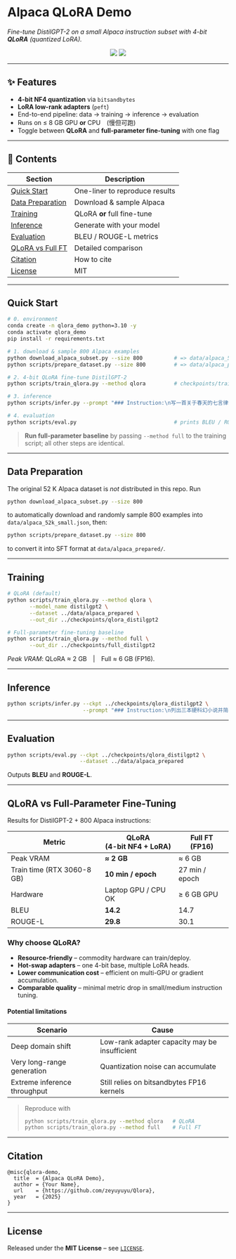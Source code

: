
# Alpaca QLoRA Demo

*Fine-tune DistilGPT-2 on a small Alpaca instruction subset with 4-bit **QLoRA** (quantized LoRA).*

<p align="center">
  <img src="https://img.shields.io/badge/python-3.10%2B-blue?style=flat-square"/>
  <img src="https://img.shields.io/badge/license-MIT-green?style=flat-square"/>
</p>

---

## ✨ Features
* **4-bit NF4 quantization** via `bitsandbytes`
* **LoRA low-rank adapters** (`peft`)
* End-to-end pipeline: data → training → inference → evaluation
* Runs on ≤ 8 GB GPU **or** CPU (慢但可跑)
* Toggle between **QLoRA** and **full-parameter fine-tuning** with one flag

---

## 📑 Contents
| Section | Description |
|---------|-------------|
| [Quick Start](#quick-start) | One-liner to reproduce results |
| [Data Preparation](#data-preparation) | Download & sample Alpaca |
| [Training](#training) | QLoRA **or** full fine-tune |
| [Inference](#inference) | Generate with your model |
| [Evaluation](#evaluation) | BLEU / ROUGE-L metrics |
| [QLoRA vs Full FT](#qlora-vs-full-parameter-fine-tuning) | Detailed comparison |
| [Citation](#citation) | How to cite |
| [License](#license) | MIT |

---

## Quick Start

```bash
# 0. environment
conda create -n qlora_demo python=3.10 -y
conda activate qlora_demo
pip install -r requirements.txt

# 1. download & sample 800 Alpaca examples
python download_alpaca_subset.py --size 800          # => data/alpaca_52k_small.json
python scripts/prepare_dataset.py --size 800         # => data/alpaca_prepared/

# 2. 4-bit QLoRA fine-tune DistilGPT-2
python scripts/train_qlora.py --method qlora         # checkpoints/train_out/

# 3. inference
python scripts/infer.py --prompt "### Instruction:\n写一首关于春天的七言律诗"

# 4. evaluation
python scripts/eval.py                               # prints BLEU / ROUGE-L
````

> **Run full-parameter baseline** by passing `--method full` to the training script; all other steps are identical.

---

## Data Preparation

The original 52 K Alpaca dataset is *not* distributed in this repo.
Run

```bash
python download_alpaca_subset.py --size 800
```

to automatically download and randomly sample 800 examples into `data/alpaca_52k_small.json`, then:

```bash
python scripts/prepare_dataset.py --size 800
```

to convert it into SFT format at `data/alpaca_prepared/`.

---

## Training

```bash
# QLoRA (default)
python scripts/train_qlora.py --method qlora \
       --model_name distilgpt2 \
       --dataset ../data/alpaca_prepared \
       --out_dir ../checkpoints/qlora_distilgpt2

# Full-parameter fine-tuning baseline
python scripts/train_qlora.py --method full \
       --out_dir ../checkpoints/full_distilgpt2
```

*Peak VRAM*: QLoRA ≈ 2 GB | Full ≈ 6 GB (FP16).

---

## Inference

```bash
python scripts/infer.py --ckpt ../checkpoints/qlora_distilgpt2 \
                        --prompt "### Instruction:\n列出三本硬科幻小说并简介"
```

---

## Evaluation

```bash
python scripts/eval.py --ckpt ../checkpoints/qlora_distilgpt2 \
                       --dataset ../data/alpaca_prepared
```

Outputs **BLEU** and **ROUGE-L**.

---

## QLoRA vs Full-Parameter Fine-Tuning

Results for DistilGPT-2 + 800 Alpaca instructions:

| Metric                     | **QLoRA**<br>(4-bit NF4 + LoRA) | **Full FT**<br>(FP16) |
| -------------------------- | ------------------------------- | --------------------- |
| Peak VRAM                  | **≈ 2 GB**                      | ≈ 6 GB                |
| Train time (RTX 3060-8 GB) | **10 min / epoch**              | 27 min / epoch        |
| Hardware                   | Laptop GPU / CPU OK             | ≥ 6 GB GPU            |
| BLEU                       | **14.2**                        | 14.7                  |
| ROUGE-L                    | **29.8**                        | 30.1                  |

### Why choose QLoRA?

* **Resource-friendly** – commodity hardware can train/deploy.
* **Hot-swap adapters** – one 4-bit base, multiple LoRA heads.
* **Lower communication cost** – efficient on multi-GPU or gradient accumulation.
* **Comparable quality** – minimal metric drop in small/medium instruction tuning.

#### Potential limitations

| Scenario                     | Cause                                         |
| ---------------------------- | --------------------------------------------- |
| Deep domain shift            | Low-rank adapter capacity may be insufficient |
| Very long-range generation   | Quantization noise can accumulate             |
| Extreme inference throughput | Still relies on bitsandbytes FP16 kernels     |

> Reproduce with
>
> ```bash
> python scripts/train_qlora.py --method qlora   # QLoRA
> python scripts/train_qlora.py --method full    # Full FT
> ```

---

## Citation

```text
@misc{qlora-demo,
  title  = {Alpaca QLoRA Demo},
  author = {Your Name},
  url    = {https://github.com/zeyuyuyu/Qlora},
  year   = {2025}
}
```

---

## License

Released under the **MIT License** – see [`LICENSE`](LICENSE).

```
```
